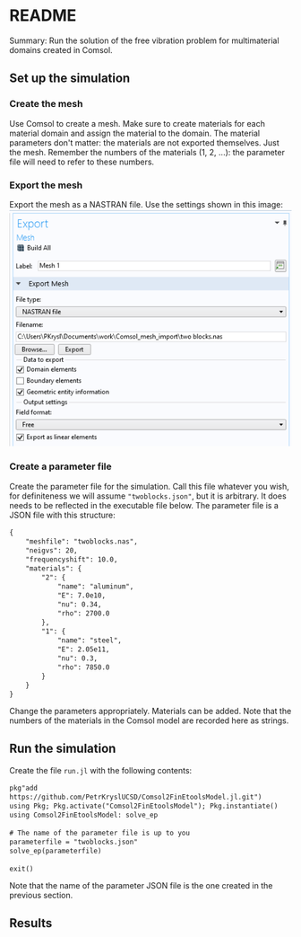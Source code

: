 # README

Summary: Run the solution of the free vibration problem for multimaterial domains created in Comsol.

## Set up the simulation

### Create the mesh

Use Comsol to create a mesh. Make sure to create materials for each material domain and  assign the material to the domain. The material parameters don't matter: the materials are not exported themselves. Just the mesh. Remember the numbers of the materials (1, 2, ...): the parameter file  will need to refer to these numbers.

### Export  the mesh

Export the mesh as a NASTRAN file. Use the settings shown in this image:
![Mesh export settings](mesh_export_settings.png)

### Create a parameter file

Create the parameter file for the simulation. Call this file whatever you wish, for definiteness we will assume `"twoblocks.json"`, but it is arbitrary. It does needs to be reflected in the executable file below. The parameter file is a JSON file with this structure:
```
{
    "meshfile": "twoblocks.nas",
    "neigvs": 20,
    "frequencyshift": 10.0,
    "materials": {
        "2": {
            "name": "aluminum",
            "E": 7.0e10,
            "nu": 0.34,
            "rho": 2700.0
        },
        "1": {
            "name": "steel",
            "E": 2.05e11,
            "nu": 0.3,
            "rho": 7850.0
        }
    }
}
```
Change the parameters appropriately. Materials can be added. Note that the numbers of the materials in the Comsol model are recorded here as strings. 

## Run the simulation

Create the file `run.jl` with the following contents:
```
pkg"add https://github.com/PetrKryslUCSD/Comsol2FinEtoolsModel.jl.git")
using Pkg; Pkg.activate("Comsol2FinEtoolsModel"); Pkg.instantiate()
using Comsol2FinEtoolsModel: solve_ep

# The name of the parameter file is up to you
parameterfile = "twoblocks.json"
solve_ep(parameterfile)

exit()
```
Note that the name of the parameter JSON file is the one created in the previous section.

## Results



